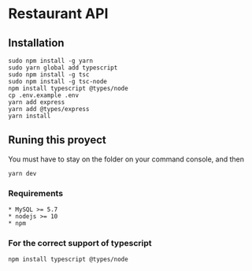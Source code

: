 # Restaurant API

## Installation

```
sudo npm install -g yarn
sudo yarn global add typescript
sudo npm install -g tsc
sudo npm install -g tsc-node
npm install typescript @types/node
cp .env.example .env
yarn add express
yarn add @types/express
yarn install
```

## Runing this proyect

You must have to stay on the folder on your command console, and then 
```
yarn dev
```

### Requirements
	* MySQL >= 5.7
	* nodejs >= 10
	* npm


### For the correct support of typescript

`npm install typescript @types/node`

